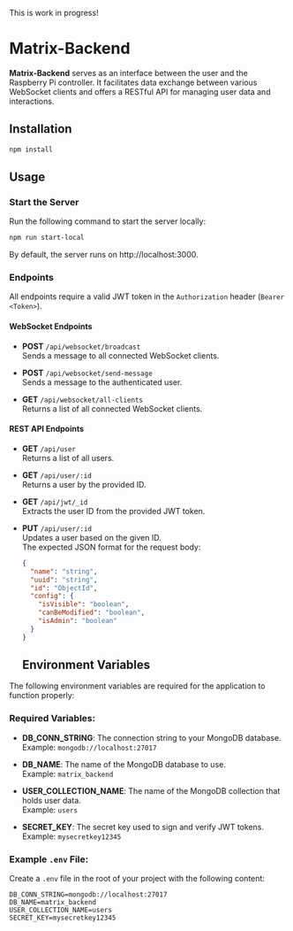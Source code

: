 This is work in progress!


# Matrix-Backend

**Matrix-Backend** serves as an interface between the user and the Raspberry Pi controller. It facilitates data exchange between various WebSocket clients and offers a RESTful API for managing user data and interactions.

## Installation

```bash
npm install
```
## Usage

### Start the Server

Run the following command to start the server locally:

```bash
npm run start-local
```
By default, the server runs on http://localhost:3000.

### Endpoints

All endpoints require a valid JWT token in the `Authorization` header (`Bearer <Token>`).

#### WebSocket Endpoints

- **POST** `/api/websocket/broadcast`  
  Sends a message to all connected WebSocket clients.

- **POST** `/api/websocket/send-message`  
  Sends a message to the authenticated user.

- **GET** `/api/websocket/all-clients`  
  Returns a list of all connected WebSocket clients.

#### REST API Endpoints

- **GET** `/api/user`  
  Returns a list of all users.

- **GET** `/api/user/:id`  
  Returns a user by the provided ID.

- **GET** `/api/jwt/_id`  
  Extracts the user ID from the provided JWT token.

- **PUT** `/api/user/:id`  
  Updates a user based on the given ID.  
  The expected JSON format for the request body:

  ```json
  {
    "name": "string",
    "uuid": "string",
    "id": "ObjectId",
    "config": {
      "isVisible": "boolean",
      "canBeModified": "boolean",
      "isAdmin": "boolean"
    }
  }
  ```
  ## Environment Variables

The following environment variables are required for the application to function properly:

### Required Variables:

- **DB_CONN_STRING**: The connection string to your MongoDB database.  
  Example: `mongodb://localhost:27017`

- **DB_NAME**: The name of the MongoDB database to use.  
  Example: `matrix_backend`

- **USER_COLLECTION_NAME**: The name of the MongoDB collection that holds user data.  
  Example: `users`

- **SECRET_KEY**: The secret key used to sign and verify JWT tokens.  
  Example: `mysecretkey12345`

### Example `.env` File:

Create a `.env` file in the root of your project with the following content:

```env
DB_CONN_STRING=mongodb://localhost:27017
DB_NAME=matrix_backend
USER_COLLECTION_NAME=users
SECRET_KEY=mysecretkey12345
